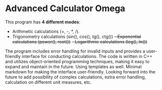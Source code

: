 # Advanced Calculator Omega

This program has **4 different modes**:
- Arithmetic calculations (+, -, *, /).
- Trigonometry calculations (sin(), cos(), tg(), ctg())
~~- Exponential calculations (power(), root())~~
~~- Logarithmic calculations (log(), ln())~~

The program includes error handling for invalid inputs and provides a user-friendly interface for conducting calculations. The code is written in C++ and utilizes object-oriented programming techniques, making it easy to expand and maintain in the future. Using templates as well. Minimal markdown for making the interface user-friendly. Looking forward into the future to add possibility of complex calculations, extra error handling, calculation on different unit measures, etc.
